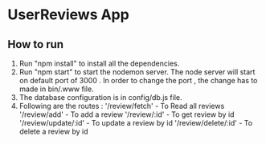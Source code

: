 # UserReviews App

## How to run 
1. Run "npm install" to install all the dependencies.
2. Run "npm start" to start the nodemon server. The node server will start on default port of 3000 . In order to change the port , the change has to made in bin/.www file. 
3. The database configuration is in config/db.js file. 
4. Following are the routes :
    '/review/fetch' - To Read all reviews
    '/review/add' - To add a review
    '/review/:id' - To get review by id
    '/review/update/:id' - To update a review by id
    '/review/delete/:id' - To delete a review by id
